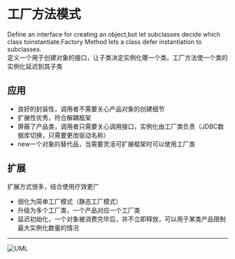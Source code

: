 # 工厂方法模式
Define an interface for creating an object,but let subclasses decide which class toinstantiate.Factory Method lets a class defer instantiation to subclasses.</br>
定义一个用于创建对象的接口，让子类决定实例化哪一个类。工厂方法使一个类的实例化延迟到其子类</br>
## 应用
* 良好的封装性，调用者不需要关心产品对象的创建细节
* 扩展性优秀，符合解耦框架
* 屏蔽了产品类，调用者只需要关心调用接口，实例化由工厂类负责（JDBC数据库切换，只需要更改驱动名称）
* new一个对象的替代品，当需要灵活可扩展框架时可以使用工厂类
## 扩展
扩展方式很多，结合使用疗效更广
* 弱化为简单工厂模式（静态工厂模式）
* 升级为多个工厂类，一个产品对应一个工厂类
* 延迟初始化，一个对象被消费完毕后，并不立即释放，可以用于某类产品限制最大实例化数量的情况
***
![UML]()